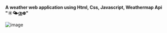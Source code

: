 **A weather web application using Html, Css, Javascript, Weathermap Api "☀️🌤⛈❄️"**

![image](https://github.com/crookshanksx/weather-app/assets/123890691/fa589ff1-e659-402d-99ad-2f20e6bc5f1a)

